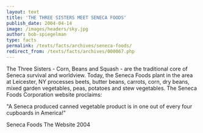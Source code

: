 ```yaml
---
layout: text
title: 'THE THREE SISTERS MEET SENECA FOODS'
publish_date: 2004-04-14
image: /images/headers/sky.jpg
author: bob-spiegelman
type: facts
permalink: /texts/facts/archives/seneca-foods/
redirect_from: /texts/facts/archives/000067.php
---
```

The Three Sisters - Corn, Beans and Squash - are the traditional core of Seneca survival and worldview. Today, the Seneca Foods plant in the area at Leicester, NY processes beets, butter beans, carrots, corn, dry beans, mixed garden vegetables, peas, potatoes and stew vegetables. The Seneca Foods Corporation website proclaims:

"A Seneca produced canned vegetable product is in one out of every four cupboards in America!"

Seneca Foods
The Website
2004
